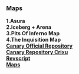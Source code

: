 ### Maps<br>
<b>1.Asura</b><br>
<b>2.Iceberg + Arena</b><br>
<b>3.Pits Of Inferno Map</b><br>
<b>4.The Inquisition Map<b><br>
[Canary Official Repository](https://github.com/opentibiabr/canary)<br>
[Canary Repository Crixu](https://github.com/whitecrixu/canary_clean)<br>
[Revscript](https://github.com/whitecrixu/Tibia_Quest)<br>
[Maps](https://github.com/whitecrixu/Maps)

